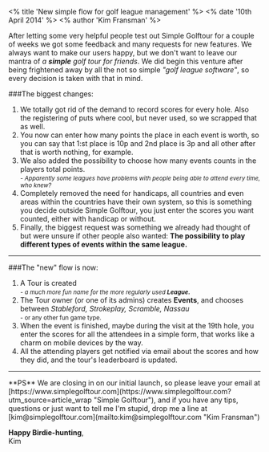 <% title 'New simple flow for golf league management' %>
<% date '10th April 2014' %>
<% author 'Kim Fransman' %>


After letting some very helpful people test out Simple Golftour for a couple of weeks we got some feedback and many requests for new features. We always want to make our users happy, but we don't want to leave our mantra of _a **simple** golf tour for friends_.
We did begin this venture after being frightened away by all the not so simple <em>"golf league software"</em>, so every decision is taken with that in mind.

###The biggest changes:
<ol>
  <li>We totally got rid of the demand to record scores for every hole. Also the registering of puts where cool, but never used, so we scrapped that as well.</li>

  <li>You now can enter how many points the place in each event is worth, so you can say that 1:st place is 10p and 2nd place is 3p and all other after that is worth nothing, for example.</li>

  <li>We also added the possibility to choose how many events counts in the players total points. <br /><small><em>- Apparently some leagues have problems with people being able to attend every time, who knew?</em></small></li>

  <li>Completely removed the need for handicaps, all countries and even areas within the countries have their own system, so this is something you decide outside Simple Golftour, you just enter the scores you want counted, either with handicap or without.</li>

  <li>Finally, the biggest request was something we already had thought of but were unsure if other people also wanted: <strong>The possibility to play different types of events within the same league.</strong></li>
</ol>

<hr />

###The "new" flow is now:
<ol>
  <li>A Tour is created <br /><em><small>- a much more fun name for the more regularly used <strong>League.</strong></small></em></li>
  <li>The Tour owner (or one of its admins) creates <strong>Events</strong>, and chooses between <em>Stableford, Strokeplay, Scramble, Nassau</em>
  <br /><small> - or any other fun game type.</small></li>
  <li>When the event is finished, maybe during the visit at the 19th hole, you enter the scores for all the attendees in a simple form, that works like a charm on mobile devices by the way.</li>
  <li>All the attending players get notified via email about the scores and how they did, and the tour's leaderboard is updated.</li>
</ol>


<hr />
**PS**
We are closing in on our initial launch, so please leave your email at [https://www.simplegolftour.com](https://www.simplegolftour.com?utm_source=article_wrap "Simple Golftour"), and if you have any tips, questions or just want to tell me I'm stupid, drop me a line at [kim@simplegolftour.com](mailto:kim@simplegolftour.com "Kim Fransman")

**Happy Birdie-hunting**,<br />Kim
